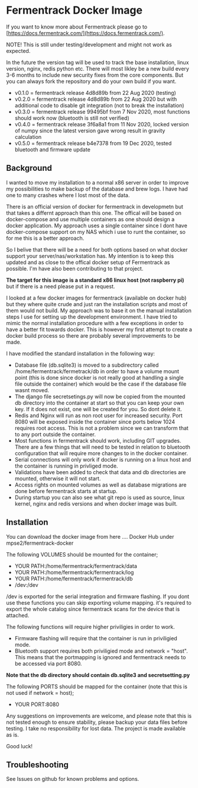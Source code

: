 # Fermentrack Docker Image

If you want to know more about Fermentrack please go to [https://docs.fermentrack.com/](https://docs.fermentrack.com/).

NOTE! This is still under testing/development and might not work as expected. 

In the future the version tag will be used to track the base installation, linux version, nginx, redis python etc. There will most likley be a new build every 3-6 months to include new security fixes from the core components. But you can always fork the repository and do your own build if you want.

- v0.1.0 = fermentrack release 4d8d89b from 22 Aug 2020 (testing)
- v0.2.0 = fermentrack release 4d8d89b from 22 Aug 2020 but with additional code to disable git integration (not to break the installation)
- v0.3.0 = fermentrack release 99495bf from 7 Nov 2020, most functions should work now (bluetooth is still not verified)
- v0.4.0 = fermentrack release 3f6a8a1 from 11 Nov 2020, locked version of numpy since the latest version gave wrong result in gravity calculation
- v0.5.0 = fermentrack release b4e7378 from 19 Dec 2020, tested bluetooth and firmware update

## Background

I wanted to move my installation to a normal x86 server in order to improve my possibilities to make backup of the database and brew logs. I have had one to many crashes where I lost most of the data.  

There is an official version of docker for fermentrack in developmetn but that takes a differnt approach than this one. The offical will be based on docker-compose and use multiple containers as one should design a docker application. My approach uses a single container since I dont have docker-compose support on my NAS which i use to runt the container, so for me this is a better approach. 

So I belive that there will be a need for both options based on what docker support your server/nas/workstation has. My intention is to keep this updated and as close to the offical docker setup of Fermentrack as possible. I'm have also been contributing to that project.

**The target for this image is a standard x86 linux host (not raspberry pi)** but if there is a need please put in a request. 

I looked at a few docker images for fermentrack (available on docker hub) but they where quite crude and just ran the installation scripts and most of them would not build. My approach was to base it on the manual installation steps I use for setting up the development environment. I have tried to mimic the normal installation procedure with a few exceptions in order to have a better fit towards docker. This is however my first attempt to create a docker build process so there are probably several improvements to be made.

I have modified the standard installation in the following way: 

- Database file (db.sqlite3) is moved to a subdirectory called /home/fermentrack/fermetrack/db in order to have a volume mount point (this is done since docker is not really good at handling a single file outside the container) which would be the case if the database file wasnt moved. 
- The django file secretsetings.py will now be copied from the mounted db directory into the container at start so that you can keep your own key. If it does not exist, one will be created for you. So dont delete it.
- Redis and Nginx will run as non root user for increased security. Port 8080 will be exposed inside the container since ports below 1024 requires root access. This is not a problem since we can transform that to any port outside the container. 
- Most functions in fermentrack should work, including GIT upgrades. There are a few things that will need to be tested in relation to bluetooth configuration that will require more changes to in the docker container.
- Serial connections will only work if docker is running on a linux host and the container is running in privliged mode.
- Validations have been added to check that data and db directories are mounted, otherwise it will not start. 
- Access rights on mounted volumes as well as database migrations are done before fermentrack starts at startup.
- During startup you can also see what git repo is used as source, linux kernel, nginx and redis versions and when docker image was built. 

## Installation

You can download the docker image from here .... Docker Hub under mpse2/fermentrack-docker

The following VOLUMES should be mounted for the container;

- YOUR PATH:/home/fermentrack/fermentrack/data
- YOUR PATH:/home/fermentrack/fermentrack/log
- YOUR PATH:/home/fermentrack/fermentrack/db
- /dev:/dev 

/dev is exported for the serial integration and firmware flashing. If you dont use these functions you can skip exporting volume mapping. it's required to export the whole catalog since fermentrack scans for the device that is attached. 

The following functions will require higher priviligies in order to work.

- Firmware flashing will require that the container is run in priviligied mode. 
- Bluetooth support requires both priviligied mode and network = "host". This means that the portmapping is ignored and fermentrack needs to be accessed via port 8080.

**Note that the db directory should contain db.sqlite3 and secretsetting.py**

The following PORTS should be mapped for the container (note that this is not used if network = host);

- YOUR PORT:8080

Any suggestions on improvements are welcome, and please note that this is not tested enough to ensure stability, please backup your data files before testing. I take no responsibility for lost data. The project is made available as is. 

Good luck!

## Troubleshooting

See Issues on github for known problems and options.
